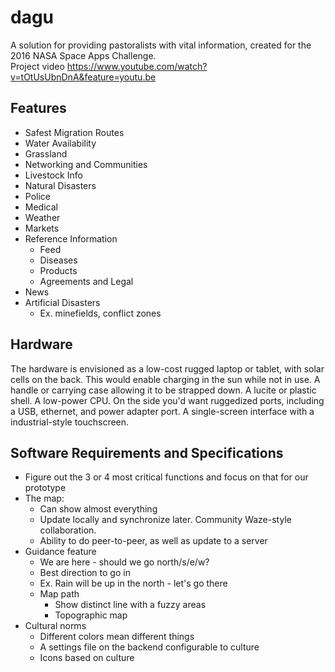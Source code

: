 # dagu
A solution for providing pastoralists with vital information, created for the 2016 NASA Space Apps Challenge.  
Project video https://www.youtube.com/watch?v=tOtUsUbnDnA&feature=youtu.be

## Features
* Safest Migration Routes
* Water Availability
* Grassland
* Networking and Communities
* Livestock Info
* Natural Disasters
* Police
* Medical
* Weather
* Markets
* Reference Information
	+ Feed
	+ Diseases
	+ Products
	+ Agreements and Legal
* News
* Artificial Disasters
	+ Ex. minefields, conflict zones

## Hardware
The hardware is envisioned as a low-cost rugged laptop or tablet, with solar cells on the back. This would enable charging in the sun while not in use. A handle or carrying case allowing it to be strapped down. A lucite or plastic shell. A low-power CPU. On the side you'd want ruggedized ports, including a USB, ethernet, and power adapter port. A single-screen interface with a industrial-style touchscreen.

## Software Requirements and Specifications
* Figure out the 3 or 4 most critical functions and focus on that for our prototype
* The map:
	+ Can show almost everything
	+ Update locally and synchronize later. Community Waze-style collaboration.
	+ Ability to do peer-to-peer, as well as update to a server
* Guidance feature
	+ We are here - should we go north/s/e/w?
	+ Best direction to go in
	+ Ex. Rain will be up in the north - let's go there
	+ Map path
		- Show distinct line with a fuzzy areas
		- Topographic map
* Cultural norms
	+ Different colors mean different things
	+ A settings file on the backend configurable to culture
	+ Icons based on culture